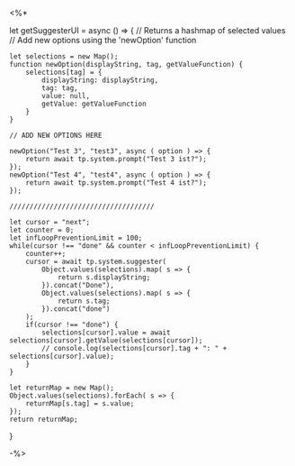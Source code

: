 <%*

let getSuggesterUI = async () => {
	// Returns a hashmap of selected values
	// Add new options using the 'newOption' function

	let selections = new Map();
	function newOption(displayString, tag, getValueFunction) {
		selections[tag] = {
			displayString: displayString,
			tag: tag,
			value: null,
			getValue: getValueFunction
		}
	}
	
	// ADD NEW OPTIONS HERE
	
	newOption("Test 3", "test3", async ( option ) => {
		return await tp.system.prompt("Test 3 ist?");
	});
	newOption("Test 4", "test4", async ( option ) => {
		return await tp.system.prompt("Test 4 ist?");
	});
	
	////////////////////////////////////
	
	let cursor = "next";
	let counter = 0;
	let infLoopPreventionLimit = 100;
	while(cursor !== "done" && counter < infLoopPreventionLimit) {
		counter++;
		cursor = await tp.system.suggester(
			Object.values(selections).map( s => {
				return s.displayString;
			}).concat("Done"),
			Object.values(selections).map( s => {
				return s.tag;
			}).concat("done")
		);
		if(cursor !== "done") {
			selections[cursor].value = await selections[cursor].getValue(selections[cursor]);
			// console.log(selections[cursor].tag + ": " + selections[cursor].value);
		}
	}

	let returnMap = new Map();
	Object.values(selections).forEach( s => {
		returnMap[s.tag] = s.value;
	});
	return returnMap;
}

-%>

